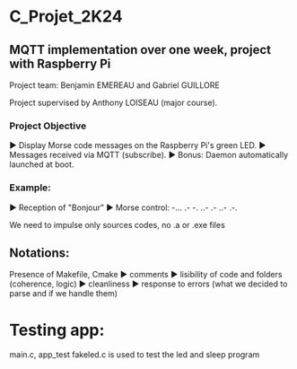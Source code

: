 # C_Projet_2K24

## MQTT implementation over one week, project with Raspberry Pi

Project team: Benjamin EMEREAU and Gabriel GUILLORE

Project supervised by Anthony LOISEAU (major course).

### Project Objective
▶ Display Morse code messages on the Raspberry Pi's green LED.
▶ Messages received via MQTT (subscribe).
▶ Bonus: Daemon automatically launched at boot.

### Example:
▶ Reception of "Bonjour"
▶ Morse control: -... .- -. ..- .- ..- .-.

We need to impulse only sources codes, no .a or .exe files

## Notations:
Presence of Makefile, Cmake 
▶ comments
▶ lisibility of code and folders (coherence, logic)
▶ cleanliness
▶ response to errors (what we decided to parse and if we handle them)

# Testing app:
main.c, app_test fakeled.c is used to test the led and sleep program


